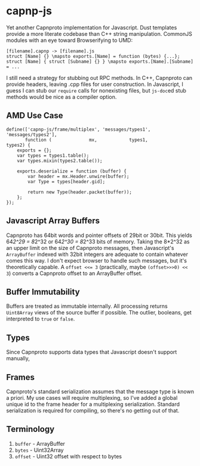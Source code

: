 capnp-js
========

Yet another Capnproto implementation for Javascript.
Dust templates provide a more literate codebase than C++ string manipulation.
CommonJS modules with an eye toward Browserifying to UMD:
```
[filename].capnp -> [filename].js
struct [Name] {} \mapsto exports.[Name] = function (bytes) {...};
struct [Name] { struct [Subname] {} } \mapsto exports.[Name].[Subname] = ...
```

I still need a strategy for stubbing out RPC methods.
In C++, Capnproto can provide headers, leaving .cpp files for user construction.
In Javascript, I guess I can stub our `require` calls for nonexisting files, but `js-doc`ed stub methods would be nice as a compiler option.

AMD Use Case
------------
```
define(['capnp-js/frame/multiplex', 'messages/types1', 'messages/types2'],
       function (              mx,            types1,            types2) {
    exports = {};
    var types = types1.table();
    var types.mixin(types2.table());

    exports.deserialize = function (buffer) {
        var header = mx.Header.unwire(buffer);
        var Type = types[header.gid];

        return new Type(header.packet(buffer));
    };
});
```

Javascript Array Buffers
------------------------
Capnproto has 64bit words and pointer offsets of 29bit or 30bit.
This yields 64*2^29 = 8*2^32 or 64*2^30 = 8*2^33 bits of memory.
Taking the 8*2^32 as an upper limit on the size of Capnproto messages, then Javascript's `ArrayBuffer` indexed with 32bit integers are adequate to contain whatever comes this way.
I don't expect browser to handle such messages, but it's theoretically capable.
A `offset <<= 3` (practically, maybe `(offset>>>0) << 3`) converts a Capnproto offset to an ArrayBuffer offset.

Buffer Immutability
-------------------
Buffers are treated as immutable internally.
All processing returns `Uint8Array` views of the source buffer if possible.
The outlier, booleans, get interpreted to `true` or `false`.

Types
-----
Since Capnproto supports data types that Javascript doesn't support manually, 

Frames
------
Capnproto's standard serialization assumes that the message type is known a priori.
My use cases will require multiplexing, so I've added a global unique id to the frame header for a multiplexing serialization.
Standard serialization is required for compiling, so there's no getting out of that.

Terminology
-----------
1. `buffer` - ArrayBuffer
2. `bytes` - Uint32Array
3. `offset` - Uint32 offset with respect to bytes
